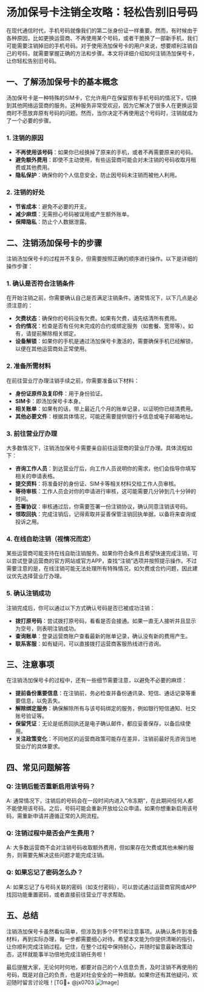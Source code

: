 # 汤加保号卡注销全攻略：轻松告别旧号码

在现代通信时代，手机号码就像我们的第二张身份证一样重要。然而，有时候由于各种原因，比如更换运营商、不再使用某个号码，或者干脆换了一部新手机，我们可能需要注销掉旧的手机号码。对于使用汤加保号卡的用户来说，想要顺利注销自己的号码，就需要掌握正确的方法和步骤。本文将详细介绍如何注销汤加保号卡，让你轻松告别旧号码。

## 一、了解汤加保号卡的基本概念

汤加保号卡是一种特殊的SIM卡，它允许用户在保留原有手机号码的情况下，切换到其他网络运营商的服务。这种服务非常受欢迎，因为它解决了很多人在更换运营商时不愿放弃原有号码的问题。然而，当你决定不再使用这个号码时，注销就成为了一个必要的步骤。

### 1. 注销的原因
- **不再使用该号码**：如果你已经换掉了原来的手机，或者不再需要原来的号码。
- **避免额外费用**：即使不主动使用，有些运营商可能会对未注销的号码收取月租费或其他费用。
- **隐私保护**：确保你的个人信息安全，防止因号码未注销而被他人利用。

### 2. 注销的好处
- **节省成本**：避免不必要的开支。
- **减少麻烦**：无需担心号码被误用或产生额外账单。
- **保障隐私**：防止个人数据泄露。

## 二、注销汤加保号卡的步骤

注销汤加保号卡的过程并不复杂，但需要按照正确的顺序进行操作。以下是详细的操作步骤：

### 1. 确认是否符合注销条件
在开始注销之前，你需要确认自己是否满足注销条件。通常情况下，以下几点是必须注意的：
- **欠费状态**：确保你的号码没有欠费。如果有欠费，请先结清所有费用。
- **合约情况**：检查是否有任何未完成的合约或绑定服务（如套餐、宽带等）。如有，请提前解除相关绑定。
- **设备解锁**：如果你的手机是通过汤加保号卡激活的，需要确保手机已经解锁，以便在其他运营商处正常使用。

### 2. 准备所需材料
在前往营业厅办理注销手续之前，你需要准备以下材料：
- **身份证原件及复印件**：用于身份验证。
- **SIM卡**：即汤加保号卡本身。
- **相关账单**：如果有的话，带上最近几个月的账单记录，以证明你已结清费用。
- **其他必要文件**：根据具体情况，可能还需要提供银行卡信息或电子邮箱地址。

### 3. 前往营业厅办理
大多数情况下，注销汤加保号卡需要亲自前往运营商的营业厅办理。具体流程如下：
- **咨询工作人员**：到达营业厅后，向工作人员说明你的需求，他们会指导你填写相关的申请表格。
- **提交资料**：将准备好的身份证、SIM卡等相关材料交给工作人员审核。
- **等待审核**：工作人员会对你的申请进行审核，这可能需要几分钟到几十分钟的时间。
- **签署协议**：审核通过后，你需要签署一份注销协议，确认同意注销该号码。
- **领取回执**：完成注销后，记得索取并妥善保管注销回执单据，以备将来查询或投诉之用。

### 4. 在线自助注销（视情况而定）
某些运营商可能支持在线自助注销服务。如果你符合条件且希望快速完成注销，可以尝试登录运营商的官方网站或官方APP，查找“注销”选项并按照提示操作。不过需要注意的是，在线注销可能无法处理所有特殊情况，如欠费或合约问题，因此建议优先选择营业厅办理。

### 5. 确认注销成功
注销完成后，你可以通过以下方式确认号码是否已被成功注销：
- **拨打原号码**：尝试拨打原号码，看看是否会接通。如果一直无人接听并且显示为空号，则表明注销成功。
- **查询账单**：登录运营商账户查看最新的账单记录，确认没有新的费用产生。
- **联系客服**：如有疑问，可以直接拨打运营商客服热线进行咨询。

## 三、注意事项

在注销汤加保号卡的过程中，还有一些细节需要注意，以避免不必要的麻烦：
- **提前备份重要信息**：在注销前，务必检查并备份通讯录、短信、通话记录等重要信息，以免丢失。
- **解除绑定服务**：确保解除所有与该号码绑定的服务，例如银行短信通知、社交账号验证等。
- **保留凭证**：无论是纸质回执还是电子确认邮件，都应妥善保存，以备后续使用。
- **关注政策变化**：不同地区的运营商政策可能存在差异，注销前最好先咨询当地营业厅的具体要求。

## 四、常见问题解答

### Q: 注销后能否重新启用该号码？
A: 通常情况下，注销后的号码会在一段时间内进入“冷冻期”，在此期间任何人都不能使用该号码。之后，号码可能会重新开放给公众申请。如果你想重新启用该号码，需重新申请并遵循正常的入网流程。

### Q: 注销过程中是否会产生费用？
A: 大多数运营商不会对注销号码收取额外费用，但如果存在欠费或其他未解约服务，则需要先解决这些问题才能完成注销。

### Q: 如果忘记了密码怎么办？
A: 如果忘记了与号码关联的密码（如支付密码），可以尝试通过运营商官网或APP找回功能重置密码，或者直接前往营业厅寻求帮助。

## 五、总结

注销汤加保号卡虽然看似简单，但涉及到多个环节和注意事项。从确认条件到准备材料，再到实际办理，每一步都需要细心对待。希望本文能为你提供清晰的指引，让你顺利完成注销过程。记住，在整个过程中保持耐心，并随时留意最新政策动态，这样就能事半功倍地完成注销任务啦！

最后提醒大家，无论何时何地，都要对自己的个人信息负责，及时注销不再使用的号码，既是对自己的负责，也是对社会安全的一种贡献。如果你还有其他疑问，欢迎随时留言讨论哦！[TG💪+ @jx0703 ![Image](https://github.com/user-attachments/assets/dbca1d08-cadb-493c-b0ec-ad6f7a83f270)]